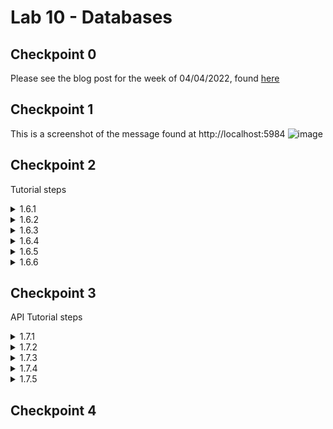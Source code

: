 # Lab 10 - Databases

## Checkpoint 0

Please see the blog post for the week of 04/04/2022, found [here](https://github.com/emkulka/oss-repo-template/wiki/Weekly-Blog)

## Checkpoint 1
This is a screenshot of the message found at http://localhost:5984
![image](https://user-images.githubusercontent.com/25308429/161283935-22877cef-ce25-4e2a-b10a-e79309c5dc72.png)

## Checkpoint 2
Tutorial steps

<details>
  <summary>1.6.1</summary>
  
  ![image](https://user-images.githubusercontent.com/25308429/161288530-0e6d9c7d-90b0-4731-b7dd-7ed39481c94f.png)
  
</details>

<details>
  <summary>1.6.2</summary>
  
  ![image](https://user-images.githubusercontent.com/25308429/161288963-f60a77e4-7c54-45e8-93e2-de44e25bdbb3.png)

</details>

<details>
  <summary>1.6.3</summary>

  ![image](https://user-images.githubusercontent.com/25308429/161289348-c38be20b-c31d-4137-b586-b709b789f7f5.png)

  ![image](https://user-images.githubusercontent.com/25308429/161289569-0e08ab4c-dddf-46a6-a20c-5cba4d216f82.png)

  ![image](https://user-images.githubusercontent.com/25308429/161289689-f9037a8b-ef7d-4190-873f-3f18583746e5.png)

</details>

<details>
  <summary>1.6.4</summary>

  ![image](https://user-images.githubusercontent.com/25308429/161293033-804bf605-7b4d-4c00-8154-b9553940a796.png)
  
  ![image](https://user-images.githubusercontent.com/25308429/161293277-6df54965-5274-4a85-90ab-65063ddfbda1.png)

</details>

<details>
  <summary>1.6.5</summary>
  
  ![image](https://user-images.githubusercontent.com/25308429/161294127-dbe3e59a-eccd-41bc-b2d6-6fdcfcd3c916.png)

  ![image](https://user-images.githubusercontent.com/25308429/161294218-aa0a54a2-c041-43cf-a2a7-e2761e5bb1f3.png)

  ![image](https://user-images.githubusercontent.com/25308429/161294412-4fb0c9a6-4cf7-4aa7-b30f-ca34a626d6df.png)
  
</details>

<details>
  <summary>1.6.6</summary>
  
  no documentation to show.
  
 </details>


## Checkpoint 3
API Tutorial steps

<details>
  <summary>1.7.1</summary>
  
  ![image](https://user-images.githubusercontent.com/25308429/161295651-a5ff967e-610a-49c5-aebe-1fb64fe12b42.png)
  
</details>

<details>
  <summary>1.7.2</summary>
  
  ![image](https://user-images.githubusercontent.com/25308429/161296409-5512d028-908c-4463-a257-4cce91ad9ed9.png)
  
  ![image](https://user-images.githubusercontent.com/25308429/161296470-0443a218-c4c1-4ce1-961d-5eec56d78ee6.png)
  
  ![image](https://user-images.githubusercontent.com/25308429/161296535-86903654-524f-4330-bc30-c858ba17a92e.png)

</details>

<details>
  <summary>1.7.3</summary>

  ![image](https://user-images.githubusercontent.com/25308429/161305647-3e6ac822-0cb6-4e2d-b8e9-fe5af9d54b8c.png)

  ![image](https://user-images.githubusercontent.com/25308429/161306180-bb24e299-28d0-43f2-bb68-baa822f620e2.png)

  ![image](https://user-images.githubusercontent.com/25308429/161307267-beb645f6-2979-46c9-97c7-73bd0afa10a5.png)

  ![image](https://user-images.githubusercontent.com/25308429/161308075-80728830-c912-4568-90c3-a2a565967e6f.png)

</details>

<details>
  <summary>1.7.4</summary>

  ![image](https://user-images.githubusercontent.com/25308429/161311999-4841f00f-afb6-4b6c-9bae-7b6aba71c3f8.png)

  *Note* I was told to ^C on this process...the replicated database has the same number of documents with the same content, but is smaller in size.
  
  ![image](https://user-images.githubusercontent.com/25308429/161312263-14925033-522e-4488-a6c1-cbe68c5e0dac.png)

</details>

<details>
  <summary>1.7.5</summary>
  
  no documentation to show.
  
</details>

## Checkpoint 4
